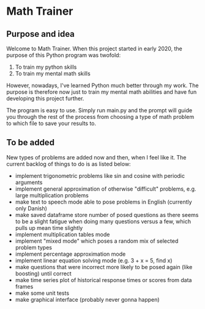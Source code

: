 # Math Trainer

## Purpose and idea

Welcome to Math Trainer. When this project started in early 2020, 
the purpose of this Python program was twofold:
 1) To train my python skills
 2) To train my mental math skills

However, nowadays, I've learned Python much better through my 
work. The purpose is therefore now just to train my mental math 
abilities and have fun developing this project further.

The program is easy to use. Simply run main.py and the 
prompt will guide you through the rest of the process 
from choosing a type of math problem to which file to save 
your results to. 

## To be added

New types of problems are added now and then, when 
I feel like it. The current backlog of things to do is 
as listed below:

- implement trigonometric problems like sin and cosine with periodic arguments
- implement general approximation of otherwise "difficult" problems, e.g. large multiplication problems
- make text to speech mode able to pose problems in English (currently only Danish)
- make saved dataframe store number of posed questions as there seems to be a slight fatigue
  when doing many questions versus a few, which pulls up mean time slightly
- implement multiplication tables mode  
- implement "mixed mode" which poses a random mix of selected problem types
- implement percentage approximation mode
- implement linear equation solving mode (e.g. 3 + x = 5, find x)
- make questions that were incorrect more likely to be posed again (like boosting) until correct  
- make time series plot of historical response times or scores from data frames
- make some unit tests  
- make graphical interface (probably never gonna happen)